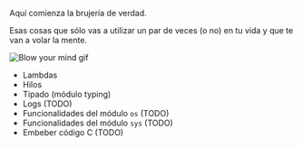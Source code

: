 Aquí comienza la brujería de verdad.

Esas cosas que sólo vas a utilizar un par de veces (o no) en tu vida y que te van a volar la mente.

![Blow your mind gif](https://media.giphy.com/media/EldfH1VJdbrwY/giphy.gif)

* Lambdas
* Hilos
* Tipado (módulo typing)
* Logs (TODO)
* Funcionalidades del módulo `os` (TODO)
* Funcionalidades del módulo `sys` (TODO)
* Embeber código C (TODO)
